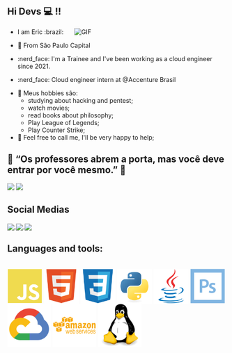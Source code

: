 ## Hi Devs 💻 !!
<img align="right" alt="GIF" src="https://ci3.googleusercontent.com/proxy/32qIm3hl4C2Fc68nzvpN-LLOwX2eU3TY6DgHDtkRUogC3cOFZsMeFxxG7pFTx6t4pk2OPnyvWQzKgD1n65orz2CqnvZliyvuOcOvN-uBTFR1l7HMbdGipPdNCzV3gy5jYffy7tXF=s0-d-e1-ft#https://octocat-generator-assets.githubusercontent.com/my-octocat-1623605477566.png" width="350px"/>

- <p>I am Eric :brazil:</p>
- <p>📍 From São Paulo Capital</p>
- <p>:nerd_face: I'm a Trainee and I've been working as a cloud engineer since 2021.</p>
- <p>:nerd_face: Cloud engineer intern at @Accenture Brasil</p>
- 👾 Meus hobbies são: 
  - studying about hacking and pentest; 
  - watch movies;
  - read books about philosophy;
  - Play League of Legends;
  - Play Counter Strike;
- 💬 Feel free to call me, I'll be very happy to help;

##  🚀 **“Os professores abrem a porta, mas você deve entrar por você mesmo.”**  🚀

<div>
  <img height="150em" src="https://github-readme-stats.vercel.app/api?username=eric-viezzer&show_icons=true&theme=dracula&include_all_commits=true&count_private=true"/>
  <img height="150em" src="https://github-readme-stats.vercel.app/api/top-langs/?username=eric-viezzer&layout=compact&langs_count=16&theme=dracula"/>
</div>

##  **Social Medias** 

<div>
<a href="https://github.com/eric-viezzer" target="_blank">
  <img align="center" src="https://cdn.iconscout.com/icon/free/png-256/github-108-438008.png" width="80px">
</a>
<a href="https://www.linkedin.com/in/eric-viezzer-5a3665202/" target="_blank">
  <img align="center" src="https://i.ibb.co/Kx2GSrT/linkedin.png" width="80px">
</a>
<a href="https://www.instagram.com/ocapivara/" target="_blank">
  <img align="center" src="https://cdn.icon-icons.com/icons2/1211/PNG/512/1491579602-yumminkysocialmedia36_83067.png" width="80px">
</a>
</div>

## Languages and tools:

<div style="display: inline_block"><br>
  <img align="center" alt="Js" width="80" src="https://raw.githubusercontent.com/devicons/devicon/master/icons/javascript/javascript-plain.svg">
  <img align="center" alt="HTML" width="80" src="https://raw.githubusercontent.com/devicons/devicon/master/icons/html5/html5-original.svg">
  <img align="center" alt="CSS" width="80" src="https://raw.githubusercontent.com/devicons/devicon/master/icons/css3/css3-original.svg">
  <img align="center" alt="Python" width="80" src="https://raw.githubusercontent.com/devicons/devicon/master/icons/python/python-original.svg">
  <img align="center" alt="Java" width="80" src="https://raw.githubusercontent.com/devicons/devicon/master/icons/java/java-original.svg">
  <img align="center" alt="Photoshop" width="80" src="https://raw.githubusercontent.com/devicons/devicon/master/icons/photoshop/photoshop-line.svg">
  <img align="center" alt="GCP" width="100" src="https://raw.githubusercontent.com/devicons/devicon/master/icons/googlecloud/googlecloud-original.svg">
  <img align="center" alt="AWS" width="100" src="https://raw.githubusercontent.com/devicons/devicon/master/icons/amazonwebservices/amazonwebservices-plain-wordmark.svg">
  <img align="center" alt="Linux" width="100" src="https://raw.githubusercontent.com/devicons/devicon/master/icons/linux/linux-original.svg">
</div>

